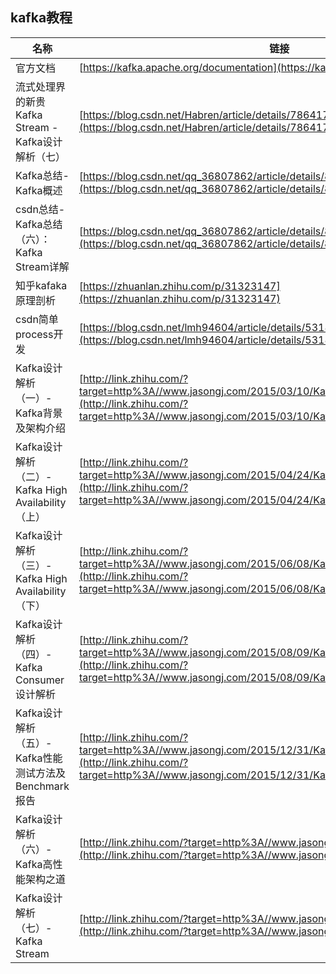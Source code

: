 ## kafka教程
|名称|链接|
|--|--|
| 官方文档 | [https://kafka.apache.org/documentation](https://kafka.apache.org/documentation) |
|流式处理界的新贵 Kafka Stream - Kafka设计解析（七）|[https://blog.csdn.net/Habren/article/details/78641794?locationNum=4&fps=1](https://blog.csdn.net/Habren/article/details/78641794?locationNum=4&fps=1)|
|Kafka总结-Kafka概述|[https://blog.csdn.net/qq_36807862/article/details/81283142](https://blog.csdn.net/qq_36807862/article/details/81283142)|
|csdn总结-Kafka总结（六）：Kafka Stream详解|[https://blog.csdn.net/qq_36807862/article/details/81283491](https://blog.csdn.net/qq_36807862/article/details/81283491)|
|知乎kafaka原理剖析|[https://zhuanlan.zhihu.com/p/31323147](https://zhuanlan.zhihu.com/p/31323147)|
|csdn简单process开发|[https://blog.csdn.net/lmh94604/article/details/53187935](https://blog.csdn.net/lmh94604/article/details/53187935)|
|Kafka设计解析（一）- Kafka背景及架构介绍|[http://link.zhihu.com/?target=http%3A//www.jasongj.com/2015/03/10/KafkaColumn1/](http://link.zhihu.com/?target=http%3A//www.jasongj.com/2015/03/10/KafkaColumn1/)|
|Kafka设计解析（二）- Kafka High Availability （上）|[http://link.zhihu.com/?target=http%3A//www.jasongj.com/2015/04/24/KafkaColumn2/](http://link.zhihu.com/?target=http%3A//www.jasongj.com/2015/04/24/KafkaColumn2/)|
|Kafka设计解析（三）- Kafka High Availability （下）|[http://link.zhihu.com/?target=http%3A//www.jasongj.com/2015/06/08/KafkaColumn3/](http://link.zhihu.com/?target=http%3A//www.jasongj.com/2015/06/08/KafkaColumn3/)| 
|Kafka设计解析（四）- Kafka Consumer设计解析|[http://link.zhihu.com/?target=http%3A//www.jasongj.com/2015/08/09/KafkaColumn4/](http://link.zhihu.com/?target=http%3A//www.jasongj.com/2015/08/09/KafkaColumn4/)|
|Kafka设计解析（五）- Kafka性能测试方法及Benchmark报告|[http://link.zhihu.com/?target=http%3A//www.jasongj.com/2015/12/31/KafkaColumn5_kafka_benchmark/](http://link.zhihu.com/?target=http%3A//www.jasongj.com/2015/12/31/KafkaColumn5_kafka_benchmark/)|
|Kafka设计解析（六）- Kafka高性能架构之道|[http://link.zhihu.com/?target=http%3A//www.jasongj.com/kafka/high_throughput/](http://link.zhihu.com/?target=http%3A//www.jasongj.com/kafka/high_throughput/)|
|Kafka设计解析（七）- Kafka Stream|[http://link.zhihu.com/?target=http%3A//www.jasongj.com/kafka/kafka_stream/](http://link.zhihu.com/?target=http%3A//www.jasongj.com/kafka/kafka_stream/)|







